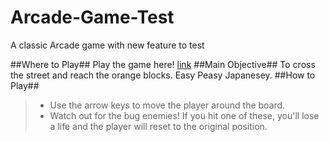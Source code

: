 # Arcade-Game-Test
A classic Arcade game with new feature to test

##Where to Play##
Play the game here! [link](https://vickyvishal.github.io/Classic-Arcade/)
##Main Objective##
To cross the street and reach the orange blocks. Easy Peasy Japanesey.
##How to Play##
> * Use the arrow keys to move the player around the board.
> * Watch out for the bug enemies! If you hit one of these, you'll lose a life and the player will reset to the original position.
